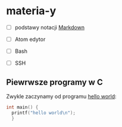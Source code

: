 # materia-y

- [ ] podstawy notacji  [Markdown](https://daringfireball.net/projects/markdown/)
- [ ] Atom edytor 
- [ ] Bash
- [ ] SSH


## Piewrwsze programy w C

Zwykle zaczynamy od programu [hello world](/):

```C
int main() {
  printf("hello world\n");
  }
```
